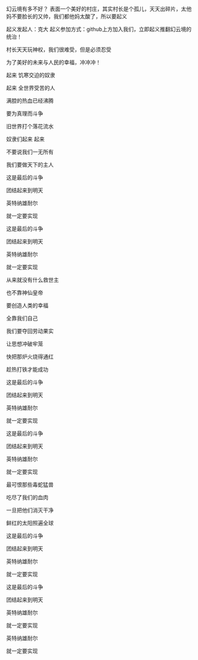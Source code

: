 幻云境有多不好？
表面一个美好的村庄，其实村长是个孤儿，天天出碎片，太他妈不要脸长的又帅，我们都他妈太酸了，所以要起义


起义发起人：克大
起义参加方式：github上方加入我们，立即起义推翻幻云境的统治！

村长天天玩神权，我们很难受，但是必须忍受

为了美好的未来与人民的幸福，冲冲冲！

起来 饥寒交迫的奴隶

起来 全世界受苦的人

满腔的热血已经沸腾

要为真理而斗争

旧世界打个落花流水

奴隶们起来 起来

不要说我们一无所有

我们要做天下的主人

这是最后的斗争

团结起来到明天

英特纳雄耐尔

就一定要实现

这是最后的斗争

团结起来到明天

英特纳雄耐尔

就一定要实现

从来就没有什么救世主

也不靠神仙皇帝

要创造人类的幸福

全靠我们自己

我们要夺回劳动果实

让思想冲破牢笼

快把那炉火烧得通红

趁热打铁才能成功

这是最后的斗争

团结起来到明天

英特纳雄耐尔

就一定要实现

这是最后的斗争

团结起来到明天

英特纳雄耐尔

就一定要实现

最可恨那些毒蛇猛兽

吃尽了我们的血肉

一旦把他们消灭干净

鲜红的太阳照遍全球

这是最后的斗争

团结起来到明天

英特纳雄耐尔

就一定要实现

这是最后的斗争

团结起来到明天

英特纳雄耐尔

就一定要实现

英特纳雄耐尔

就一定要实现

